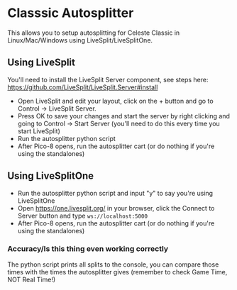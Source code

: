 # Classsic Autosplitter
This allows you to setup autosplitting for Celeste Classic in Linux/Mac/Windows using LiveSplit/LiveSplitOne.

## Using LiveSplit
You'll need to install the LiveSplit Server component, see steps here: https://github.com/LiveSplit/LiveSplit.Server#install

- Open LiveSplit and edit your layout, click on the + button and go to Control -> LiveSplit Server.
- Press OK to save your changes and start the server by right clicking and going to Control -> Start Server (you'll need to do this every time you start LiveSplit)
- Run the autosplitter python script
- After Pico-8 opens, run the autosplitter cart (or do nothing if you're using the standalones)

## Using LiveSplitOne
- Run the autosplitter python script and input "y" to say you're using LiveSplitOne
- Open https://one.livesplit.org/ in your browser, click the Connect to Server button and type `ws://localhost:5000`
-  After Pico-8 opens, run the autosplitter cart (or do nothing if you're using the standalones)

### Accuracy/Is this thing even working correctly
The python script prints all splits to the console, you can compare those times with the times the autosplitter gives (remember to check Game Time, NOT Real Time!)
